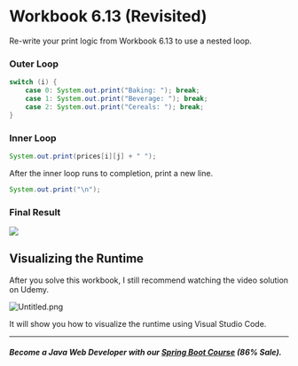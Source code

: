 # Workbook 6.13 (Revisited)

Re-write your print logic from Workbook 6.13 to use a nested loop.

### **Outer Loop**
```java
switch (i) {
    case 0: System.out.print("Baking: "); break;
    case 1: System.out.print("Beverage: "); break;
    case 2: System.out.print("Cereals: "); break;
}
```

### **Inner Loop**
```java
System.out.print(prices[i][j] + " ");
```
After the inner loop runs to completion, print a new line.
```java
System.out.print("\n");
```
### Final Result
![](https://firebasestorage.googleapis.com/v0/b/learnthepart-75aed.appspot.com/o/images%2F4e6538fb-c766-42cb-b859-d5916065d865?alt=media&token=43e44b2a-d1ff-4dc6-9628-4079e93ed5f3)

## Visualizing the Runtime

After you solve this workbook, I still recommend watching the video solution on Udemy.

![Untitled.png](https://firebasestorage.googleapis.com/v0/b/learnthepart-75aed.appspot.com/o/images%2Fae050518-5885-4ebc-be5f-5e8ccb6c4df3?alt=media&token=2f338692-a565-4676-af1a-45b5671b1493)

It will show you how to visualize the runtime using Visual Studio Code.

----------
##### Become a Java Web Developer with our [Spring Boot Course](https://udemy-redirect-app.herokuapp.com/spring) (86% Sale).